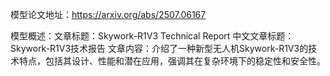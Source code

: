 模型论文地址：https://arxiv.org/abs/2507.06167

模型概述：文章标题：Skywork-R1V3 Technical Report
中文文章标题：Skywork-R1V3技术报告
文章内容：介绍了一种新型无人机Skywork-R1V3的技术特点，包括其设计、性能和潜在应用，强调其在复杂环境下的稳定性和安全性。

